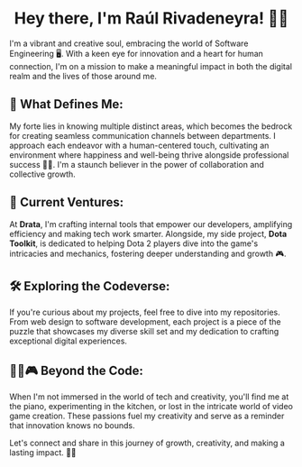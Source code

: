 <h1 align="center">Hey there, I'm Raúl Rivadeneyra! 👋🏼</h1>

I'm a vibrant and creative soul, embracing the world of Software Engineering 🖥. With a keen eye for innovation and a heart for human connection, I'm on a mission to make a meaningful impact in both the digital realm and the lives of those around me.

## 🌟 What Defines Me:

My forte lies in knowing multiple distinct areas, which becomes the bedrock for creating seamless communication channels between departments. I approach each endeavor with a human-centered touch, cultivating an environment where happiness and well-being thrive alongside professional success 💪🏼. I'm a staunch believer in the power of collaboration and collective growth.

## 🚀 Current Ventures:

At **Drata**, I'm crafting internal tools that empower our developers, amplifying efficiency and making tech work smarter. Alongside, my side project, **Dota Toolkit**, is dedicated to helping Dota 2 players dive into the game's intricacies and mechanics, fostering deeper understanding and growth 🎮.

## 🛠️ Exploring the Codeverse:

If you're curious about my projects, feel free to dive into my repositories. From web design to software development, each project is a piece of the puzzle that showcases my diverse skill set and my dedication to crafting exceptional digital experiences.

## 🎹🍳🎮 Beyond the Code:

When I'm not immersed in the world of tech and creativity, you'll find me at the piano, experimenting in the kitchen, or lost in the intricate world of video game creation. These passions fuel my creativity and serve as a reminder that innovation knows no bounds.

Let's connect and share in this journey of growth, creativity, and making a lasting impact. 🚀🎉
